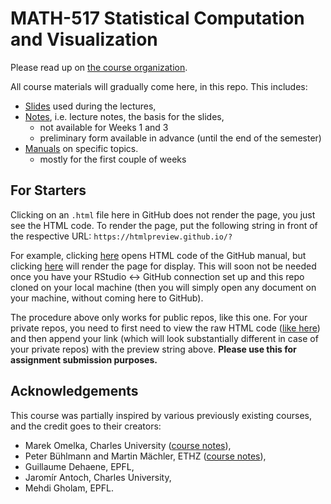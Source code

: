 
<!-- README.md is generated from README.Rmd. Please edit that file -->

# MATH-517 Statistical Computation and Visualization

<!-- badges: start -->
<!-- badges: end -->

Please read up on [the course
organization](https://htmlpreview.github.io/?https://github.com/TMasak/StatComp/blob/master/Manuals/01_Organization.html).

All course materials will gradually come here, in this repo. This
includes:

-   [Slides](https://github.com/TMasak/StatComp/tree/master/Slides) used
    during the lectures,
-   [Notes](https://github.com/TMasak/StatComp/tree/master/Notes),
    i.e. lecture notes, the basis for the slides,
    -   not available for Weeks 1 and 3
    -   preliminary form available in advance (until the end of the
        semester)
-   [Manuals](https://github.com/TMasak/StatComp/tree/master/Manuals) on
    specific topics.
    -   mostly for the first couple of weeks

## For Starters

Clicking on an `.html` file here in GitHub does not render the page, you
just see the HTML code. To render the page, put the following string in
front of the respective URL: `https://htmlpreview.github.io/?`

For example, clicking
[here](https://github.com/TMasak/StatComp/blob/master/Manuals/02_Github.html)
opens HTML code of the GitHub manual, but clicking
[here](https://htmlpreview.github.io/?https://github.com/TMasak/StatComp/blob/master/Manuals/02_Github.html)
will render the page for display. This will soon not be needed once you
have your RStudio \<-\> GitHub connection set up and this repo cloned on
your local machine (then you will simply open any document on your
machine, without coming here to GitHub).

The procedure above only works for public repos, like this one. For your
private repos, you need to first need to view the raw HTML code ([like
here](https://raw.githubusercontent.com/TMasak/StatComp/master/Manuals/02_Github.html))
and then append your link (which will look substantially different in
case of your private repos) with the preview string above. **Please use
this for assignment submission purposes.**

## Acknowledgements

This course was partially inspired by various previously existing
courses, and the credit goes to their creators:

-   Marek Omelka, Charles University ([course
    notes](https://www2.karlin.mff.cuni.cz/~omelka/Vyuka_nmst434_2122.php)),
-   Peter Bühlmann and Martin Mächler, ETHZ ([course
    notes](https://stat.ethz.ch/education/semesters/ss2010/CompStat/)),
-   Guillaume Dehaene, EPFL,
-   Jaromír Antoch, Charles University,
-   Mehdi Gholam, EPFL.
